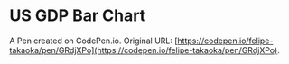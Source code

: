 # US GDP Bar Chart

A Pen created on CodePen.io. Original URL: [https://codepen.io/felipe-takaoka/pen/GRdjXPo](https://codepen.io/felipe-takaoka/pen/GRdjXPo).

